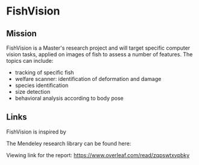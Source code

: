 # FishVision

## Mission

FishVision is a Master's research project and will target specific computer vision tasks, applied on images of fish to assess a number of features.
The topics can include: 
* tracking of specific fish
* welfare scanner: identification of deformation and damage
* species identification
* size detection
* behavioral analysis according to body pose

## Links

FishVision is inspired by [](https://www.hi.no/en/hi/forskning/projects/coastvision) 

The Mendeley research library can be found here: [](https://www.mendeley.com/reference-manager/library/collections/e2bbedbb-3164-4305-898a-dae7161270f0/all-references/)

Viewing link for the report: https://www.overleaf.com/read/zqpswtxvpbky


